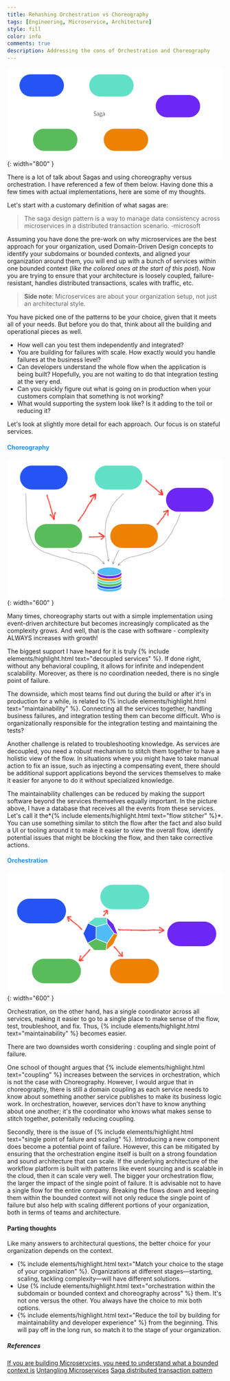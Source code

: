 ```yaml
---
title: Rehashing Orchestration vs Choreography
tags: [Engineering, Microservice, Architecture]
style: fill
color: info
comments: true
description: Addressing the cons of Orchestration and Choreography 
---
```


![](/assets/images/saga-microservice.png){: width="800" }


There is a lot of talk about Sagas and using choreography versus orchestration. I have referenced a few of them below. Having done this a few times with actual implementations, here are some of my thoughts.

Let's start with a customary definition of what sagas are:

> The saga design pattern is a way to manage data consistency across microservices in a distributed transaction scenario. -microsoft

Assuming you have done the pre-work on why microservices are the best approach for your organization, used Domain-Driven Design concepts to identify your subdomains or bounded contexts, and aligned your organization around them, you will end up with a bunch of services within one bounded context (*like the colored ones at the start of this post*). Now you are trying to ensure that your architecture is loosely coupled, failure-resistant, handles distributed transactions, scales with traffic, etc.

> **Side note**: Microservices are about your organization setup, not just an architectural style.

You have picked one of the patterns to be your choice, given that it meets all of your needs. But before you do that, think about all the building and operational pieces as well.

- How well can you test them independently and integrated?
- You are building for failures with scale. How exactly would you handle failures at the business level?
- Can developers understand the whole flow when the application is being built? Hopefully, you are not waiting to do that integration testing at the very end.
- Can you quickly figure out what is going on in production when your customers complain that something is not working?
- What would supporting the system look like? Is it adding to the toil or reducing it?

Let's look at slightly more detail for each approach. Our focus is on stateful services.


#### <span style="color:dodgerblue">Choreography</span>

![](/assets/images/saga-choreography.png){: width="600" }
<br>

Many times, choreography starts out with a simple implementation using event-driven architecture but becomes increasingly complicated as the complexity grows. And well, that is the case with software - complexity ALWAYS increases with growth!

The biggest support I have heard for it is truly {% include elements/highlight.html text="decoupled services" %}. If done right, without any behavioral coupling, it allows for infinite and independent scalability. Moreover, as there is no coordination needed, there is no single point of failure.

The downside, which most teams find out during the build or after it's in production for a while, is related to {% include elements/highlight.html text="maintainability" %}. Connecting all the services together, handling business failures, and integration testing them can become difficult. Who is organizationally responsible for the integration testing and maintaining the tests? 

Another challenge is related to troubleshooting knowledge. As services are decoupled, you need a robust mechanism to stitch them together to have a holistic view of the flow. In situations where you might have to take manual action to fix an issue, such as injecting a compensating event, there should be additional support applications beyond the services themselves to make it easier for anyone to do it without specialized knowledge. 

The maintainability challenges can be reduced by making the support software beyond the services themselves equally important. In the picture above, I have a database that receives all the events from these services. Let's call it the*{% include elements/highlight.html text="flow stitcher" %}*. You can use something similar to stitch the flow after the fact and also build a UI or tooling around it to make it easier to view the overall flow, identify potential issues that might be blocking the flow, and then take corrective actions.

#### <span style="color:dodgerblue">Orchestration</span>
![](/assets/images/saga-orchestration.png){: width="600" }
<br>

Orchestration, on the other hand, has a single coordinator across all services, making it easier to go to a single place to make sense of the flow, test, troubleshoot, and fix. Thus, {% include elements/highlight.html text="maintainability" %} becomes easier.

There are two downsides worth considering : coupling and single point of failure. 

One school of thought argues that {% include elements/highlight.html text="coupling" %} increases between the services in orchestration, which is not the case with Choreography. However, I would argue that in choreography, there is still a domain coupling as each service needs to know about something another service publishes to make its business logic work. In orchestration, however, services don't have to know anything about one another; it's the coordinator who knows what makes sense to stitch together, potenitally reducing coupling.

Secondly, there is the issue of {% include elements/highlight.html text="single point of failure and scaling" %}. Introducing a new component does become a potential point of failure. However, this can be mitigated by ensuring that the orchestration engine itself is built on a strong foundation and sound architecture that can scale. If the underlying architecture of the workflow platform is built with patterns like event sourcing and is scalable in the cloud, then it can scale very well. The bigger your orchestration flow, the larger the impact of the single point of failure. It is advisable not to have a single flow for the entire company. Breaking the flows down and keeping them within the bounded context will not only reduce the single point of failure but also help with scaling different portions of your organization, both in terms of teams and architecture.

#### Parting thoughts

Like many answers to architectural questions, the better choice for your organization depends on the context.

- {% include elements/highlight.html text="Match your choice to the stage of your organization" %}. Organizations at different stages—starting, scaling, tackling complexity—will have different solutions.
- Use {% include elements/highlight.html text="orchestration within the subdomain or bounded context and choreography across" %} them. It's not one versus the other. You always have the choice to mix both options.
- {% include elements/highlight.html text="Reduce the toil by building for maintainability and developer experience" %}  from the beginning. This will pay off in the long run, so match it to the stage of your organization.

##### References
[If you are building Microservcies, you need to understand what a bounded context is](https://medium.datadriveninvestor.com/if-youre-building-microservices-you-need-to-understand-what-a-bounded-context-is-30cbe51d5085)
[Untangling Microservices](https://vladikk.com/2020/04/09/untangling-microservices/)
[Saga distributed transaction pattern](https://learn.microsoft.com/en-us/azure/architecture/reference-architectures/saga/saga)
